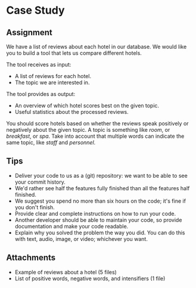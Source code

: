 # Case Study

## Assignment

We have a list of reviews about each hotel in our database. We would like you to build a tool that lets us compare different hotels.

The tool receives as input:
* A list of reviews for each hotel.
* The topic we are interested in.

The tool provides as output:
* An overview of which hotel scores best on the given topic.
* Useful statistics about the processed reviews.

You should score hotels based on whether the reviews speak positively or negatively about the given topic. A topic is something like *room*, or *breakfast*, or *spa*. Take into account that multiple words can indicate the same topic, like *staff* and *personnel*.

## Tips

* Deliver your code to us as a (git) repository: we want to be able to see your commit history.
* We'd rather see half the features fully finished than all the features half finished.
* We suggest you spend no more than six hours on the code; it's fine if you don't finish.
* Provide clear and complete instructions on how to run your code.
* Another developer should be able to maintain your code, so provide documentation and make your code readable.
* Explain why you solved the problem the way you did. You can do this with text, audio, image, or video; whichever you want.

## Attachments

* Example of reviews about a hotel (5 files)
* List of positive words, negative words, and intensifiers (1 file)